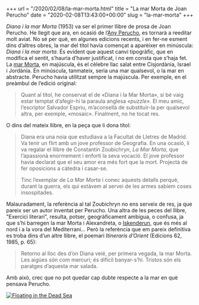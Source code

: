 +++
url = "/2020/02/08/la-mar-morta.html"
title = "La mar Morta de Joan Perucho"
date = "2020-02-08T13:43:00+00:00"
slug = "la-mar-morta"
+++

*Diana i la mar Morta* (1953) va ser el primer llibre de prosa de Joan Perucho. He llegit que ara, en ocasió de l’[Any Perucho](https://cultura.gencat.cat/ca/temes/commemoracions/2020/anyjoanperucho/), es tornarà a reeditar molt aviat. No sé per què, en algunes edicions recents, i en fer-ne esment dins d’altres obres, la mar del títol havia començat a aparèixer en minúscula: *Diana i la mar morta*. És evident que aquest canvi tipogràfic, que en modifica el sentit, s’hauria d’haver justificat, i no em consta que s’haja fet. La [mar Morta](https://ca.wikipedia.org/wiki/Mar_Morta), en majúscula, és el cèlebre llac salat entre Cisjordània, Israel i Jordània. En minúscula, tanmateix, seria una mar qualsevol, o la mar en abstracte. Perucho havia utilitzat sempre la majúscula. Per exemple, en el preàmbul de l’edició original:

> Quant al títol, he conservat el de «Diana i la Mar Morta», si bé vaig estar temptat d’afegir-hi la paraula anglesa *«puzzle»*. El meu amic, l’escriptor Salvador Espriu, m’aconsellà de substituir-la per qualsevol altra, per exemple, «mosaic». Finalment, no he tocat res.

O dins del mateix llibre, en la peça que li dona títol:

> Diana era una noia que estudiava a la Facultat de Lletres de Madrid. Va tenir un flirt amb un jove professor de Geografia. En una ocasió, li va regalar el llibre de Constantin Zoubichryn, *La Mar Morta*, que l’apassionà enormement i enfortí la seva vocació. El jove professor havia declarat que el seu amor era més fort que la mort. Projectà de fer oposicions a càtedra i casar-se.
> 
> Tinc l’exemplar de *La Mar Morta* i conec aquests detalls perquè, durant la guerra, els qui estàvem al servei de les armes sabíem coses insospitades.

Malauradament, la referència al tal Zoubichryn no ens serveix de res, ja que pareix ser un autor inventat per Perucho. Una altra de les peces del llibre, "Exercici literari", resulta, potser, geogràficament ambigua, o confusa, ja que s’hi barregen la mar Morta i Alexandreta, o [Iskenderun](https://ca.wikipedia.org/wiki/İskenderun), que és més al nord i a la vora del Mediterrani… Però la referència que em pareix definitiva es troba dins d’un altre llibre, el poemari *Itineraris d’Orient* (Edicions 62, 1985, p. 65):

> Retorno al lloc des d’on Diana veié, per primera vegada, la mar Morta. Les aigües són com mercuri; és difícil banyar-s’hi. Tristos són els paratges d’aquesta mar salada.

Amb això, crec que no pot quedar cap dubte respecte a la mar en què pensava Perucho.

<a title="Matson Collection [Public domain]" href="https://commons.wikimedia.org/wiki/File:Floating_in_the_Dead_Sea_LCCN2002706898.jpg"><img alt="Floating in the Dead Sea" src="/uploads/2020/baa306d540.jpg"></a>
